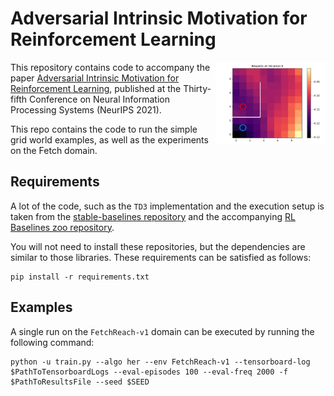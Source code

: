 # Adversarial Intrinsic Motivation for Reinforcement Learning

<img src="images/rewards_gridworld.gif" align="right" width="35%"/>

This repository contains code to accompany the paper [Adversarial Intrinsic Motivation for Reinforcement Learning](https://arxiv.org/abs/2105.13345),
published at the Thirty-fifth Conference on Neural Information Processing Systems (NeurIPS 2021).

This repo contains the code to run the simple grid world examples,
as well as the experiments on the Fetch domain.

## Requirements

A lot of the code, such as the `TD3` implementation and the execution setup is taken from
the [stable-baselines repository](https://github.com/hill-a/stable-baselines) and the accompanying
[RL Baselines zoo repository](https://github.com/araffin/rl-baselines-zoo).

You will not need to install these repositories, but the dependencies are similar to those libraries.
These requirements can be satisfied as follows:

```
pip install -r requirements.txt
```

## Examples

A single run on the `FetchReach-v1` domain can be executed by running the following command:
```
python -u train.py --algo her --env FetchReach-v1 --tensorboard-log $PathToTensorboardLogs --eval-episodes 100 --eval-freq 2000 -f $PathToResultsFile --seed $SEED
```
